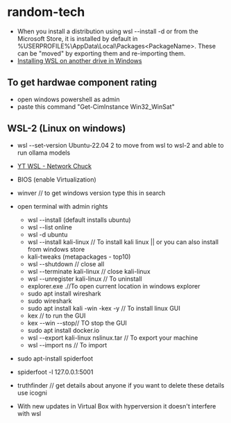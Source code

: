 # random-tech

- When you install a distribution using wsl --install -d <distro> or from the Microsoft Store, it is installed by default in %USERPROFILE%\AppData\Local\Packages\<PackageName>. These can be "moved" by exporting them and re-importing them.
- [Installing WSL on another drive in Windows](https://dev.to/mefaba/installing-wsl-on-another-drive-in-windows-5c4a)

## To get hardwae component rating
- open windows powershell as admin
- paste this command "Get-CimInstance Win32_WinSat"
  
## WSL-2 (Linux on windows)

- wsl --set-version Ubuntu-22.04 2 to move from wsl to wsl-2 and able to run ollama models

- [YT WSL - Network Chuck](https://youtu.be/vxTW22y8zV8) 
- BIOS (enable Virtualization)
- winver // to get windows version type this in search
- open terminal with admin rights
    - wsl --install (default installs ubuntu)
    - wsl --list online
    - wsl -d ubuntu
    - wsl --install kali-linux // To install kali linux || or you can also install from windows store
    - kali-tweaks (metapackages - top10)
    - wsl --shutdown // close all
    - wsl --terminate kali-linux // close kali-linux
    - wsl --unregister kali-linux // To uninstall
    - explorer.exe .//To open current location in windows explorer
    - sudo apt install wireshark
    - sudo wireshark
    - sudo apt install kali -win -kex -y // To install linux GUI
    - kex // to run the GUI
    - kex --win --stop// TO stop the GUI
    - sudo apt install docker.io
    - wsl --export kali-linux nslinux.tar // To export your machine
    - wsl --import ns <location of nslinux> // To import
- sudo apt-install spiderfoot
- spiderfoot -l 127.0.0.1:5001
- truthfinder // get details about anyone if you want to delete these details use icogni
- With new updates in Virtual Box with hyperversion it doesn't interfere with wsl


